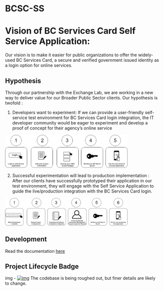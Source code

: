 # BCSC-SS

# Vision of BC Services Card Self Service Application:
Our vision is to make it easier for public organizations to offer the widely-used BC Services Card, a secure and verified government issued identity as a login option for online services.

## Hypothesis
Through our partnership with the Exchange Lab, we are working in a new way to deliver value for our Broader Public Sector clients. Our hypothesis is twofold :
1.	Developers want to experiment: If we can provide a user-friendly self-service test environment for BC Services Card login integration,  the IT developer community would be eager to experiment and develop a proof of concept for their agency’s online service

<img src="./resources/dev-process-steps.png" width=400>

2.	Successful experimentation will lead to production implementation : After our clients have successfully prototyped their application in our test environment, they will engage with the Self Service Application to guide the live/production integration with the BC Services Card login.

<img src="./resources/prod-process-steps.png" width=400>


## Development
Read the documentation 
[here](DEVELOPMENT.md)

## Project Lifecycle Badge
img - [![img](https://img.shields.io/badge/Lifecycle-Maturing-007EC6)](https://github.com/bcgov/repomountie/blob/master/doc/lifecycle-badges.md)
The codebase is being roughed out, but finer details are likely to change.
